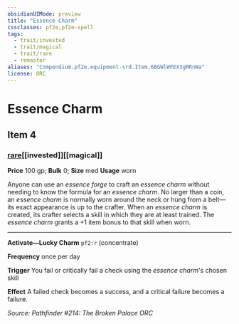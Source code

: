 ```yaml
---
obsidianUIMode: preview
title: "Essence Charm"
cssclasses: pf2e,pf2e-spell
tags:
  - trait/invested
  - trait/magical
  - trait/rare
  - remaster
aliases: "Compendium.pf2e.equipment-srd.Item.6BGWlWFEX3gRRnWa"
license: ORC
---
```

# Essence Charm
## Item 4
### [rare](rare "Rare Rarity Trait")[[invested]][[magical]]


**Price** 100 gp; 
**Bulk** 0; **Size** med
**Usage** worn

Anyone can use an _essence forge_ to craft an _essence charm_ without needing to know the formula for an _essence charm_. No larger than a coin, an _essence charm_ is normally worn around the neck or hung from a belt—its exact appearance is up to the crafter. When an _essence charm_ is created, its crafter selects a skill in which they are at least trained. The _essence charm_ grants a +1 item bonus to that skill when worn.

* * *

**Activate—Lucky Charm** `pf2:r` (concentrate)

**Frequency** once per day

**Trigger** You fail or critically fail a check using the _essence charm_'s chosen skill

**Effect** A failed check becomes a success, and a critical failure becomes a failure.

*Source: Pathfinder #214: The Broken Palace*
*ORC*